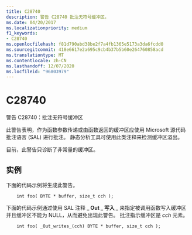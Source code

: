 ```yaml
---
title: C28740
description: 警告 C28740 批注无符号缓冲区。
ms.date: 04/20/2017
ms.localizationpriority: medium
f1_keywords:
- C28740
ms.openlocfilehash: f81d790abd38be2f7a4fb1365e5173a3da6fcdd0
ms.sourcegitcommit: 418e6617e2a695c9cb4b37b5b60e264760858acd
ms.translationtype: MT
ms.contentlocale: zh-CN
ms.lasthandoff: 12/07/2020
ms.locfileid: "96803979"
---
```

# <a name="c28740"></a>C28740


警告 C28740：批注无符号缓冲区

此警告表明，作为函数参数传递或由函数返回的缓冲区应使用 Microsoft 源代码批注语言 (SAL) 进行批注。 静态分析工具可使用此类注释来检测缓冲区溢出。

目前，此警告只诊断了非常量的缓冲区。

## <a name="span-idexamplespanspan-idexamplespanspan-idexamplespanexample"></a><span id="Example"></span><span id="example"></span><span id="EXAMPLE"></span>实例


下面的代码示例将生成此警告。

```
    int foo( BYTE * buffer, size_t cch ); 
```

下面的代码示例通过使用 SAL 注释 **\_ Out \_ 写入 \_** 来指定被调用函数写入缓冲区并且缓冲区不能为 NULL，从而避免出现此警告。 批注指示缓冲区是 *cch* 元素。

```
    int foo( _Out_writes_(cch) BYTE * buffer, size_t cch );
```

 

 





